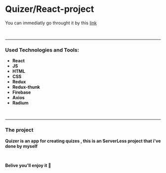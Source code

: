 # Quizer/React-project

You can immediatly go throught it by this [link][link]

<br/>
<hr/>

### Used Technologies and Tools:

-   **React**
-   **JS**
-   **HTML**
-   **CSS**
-   **Redux**
-   **Redux-thunk**
-   **Firebase**
-   **Axios**
-   **Radium**

<br/>
<hr/>

### The project

**Quizer is an app for creating quizes , this is an ServerLess project that i've done by myself**

<br/>

**Belive you'll enjoy it 🙂**

[link]: https://react-quiz-9edfe.firebaseapp.com/
